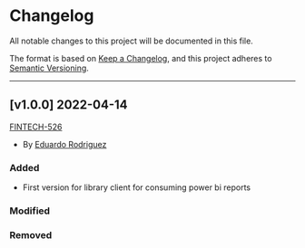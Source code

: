 # Changelog
All notable changes to this project will be documented in this file.

The format is based on [Keep a Changelog](https://keepachangelog.com/en/1.0.0/),
and this project adheres to [Semantic Versioning](https://semver.org/spec/v2.0.0.html).

---
## [v1.0.0] 2022-04-14
[FINTECH-526](https://aqmarket.atlassian.net/browse/FINTECH-526)

- By [Eduardo Rodriguez](erodriguez@wherex.com)

### Added
- First version for library client for consuming power bi reports

### Modified

### Removed